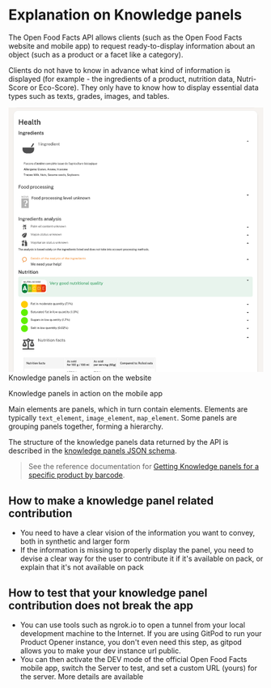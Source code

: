 # Explanation on Knowledge panels

The Open Food Facts API allows clients (such as the Open Food Facts website and mobile app) to request ready-to-display information about an object (such as a product or a facet like a category).

Clients do not have to know in advance what kind of information is displayed (for example - the ingredients of a product, nutrition data, Nutri-Score or Eco-Score). They only have to know how to display essential data types such as texts, grades, images, and tables.

![Panels for oatmeal on the mobile app, showing ingredients and nutrition info](../assets/knowledge-panels-in-action.png)  
Knowledge panels in action on the website


Knowledge panels in action on the mobile app

Main elements are panels, which in turn contain elements. Elements are typically `text_element`, `image_element`, `map_element`. Some panels are grouping panels together, forming a hierarchy.


The structure of the knowledge panels data returned by the API is described in the [knowledge panels JSON schema](./ref/schemas/knowledge_panels/panels.yaml).

> See the reference documentation for [Getting Knowledge panels for a specific product by barcode](https://openfoodfacts.github.io/openfoodfacts-server/api/ref-v2/#get-/api/v2/product/-barcode--fields-knowledge_panels).

## How to make a knowledge panel related contribution
- You need to have a clear vision of the information you want to convey, both in synthetic and larger form
- If the information is missing to properly display the panel, you need to devise a clear way for the user to contribute it if it's available on pack, or explain that it's not available on pack

## How to test that your knowledge panel contribution does not break the app
- You can use tools such as ngrok.io to open a tunnel from your local development machine to the Internet. If you are using GitPod to run your Product Opener instance, you don't even need this step, as gitpod allows you to make your dev instance url public.
- You can then activate the DEV mode of the official Open Food Facts mobile app, switch the Server to test, and set a custom URL (yours) for the server. More details are available
